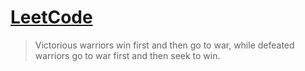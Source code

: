 # [LeetCode][1]  

> Victorious warriors win first and then go to war, while defeated warriors go to war first and then seek to win.

[1]:	https://leetcode.com/problemset/algorithms/